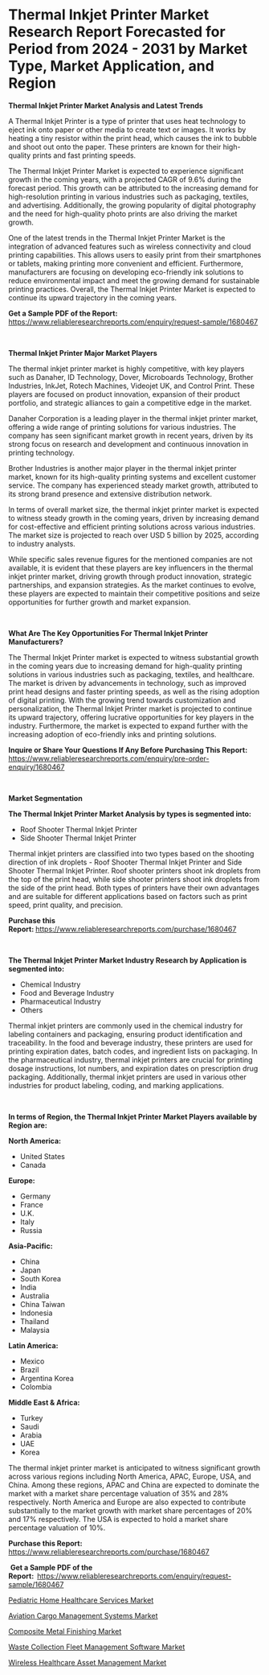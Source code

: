 <p><h1>Thermal Inkjet Printer Market Research Report Forecasted for Period from 2024 -  2031 by Market Type, Market Application, and Region</h1></p><p><strong>Thermal Inkjet Printer Market Analysis and Latest Trends</strong></p>
<p><p>A Thermal Inkjet Printer is a type of printer that uses heat technology to eject ink onto paper or other media to create text or images. It works by heating a tiny resistor within the print head, which causes the ink to bubble and shoot out onto the paper. These printers are known for their high-quality prints and fast printing speeds.</p><p>The Thermal Inkjet Printer Market is expected to experience significant growth in the coming years, with a projected CAGR of 9.6% during the forecast period. This growth can be attributed to the increasing demand for high-resolution printing in various industries such as packaging, textiles, and advertising. Additionally, the growing popularity of digital photography and the need for high-quality photo prints are also driving the market growth.</p><p>One of the latest trends in the Thermal Inkjet Printer Market is the integration of advanced features such as wireless connectivity and cloud printing capabilities. This allows users to easily print from their smartphones or tablets, making printing more convenient and efficient. Furthermore, manufacturers are focusing on developing eco-friendly ink solutions to reduce environmental impact and meet the growing demand for sustainable printing practices. Overall, the Thermal Inkjet Printer Market is expected to continue its upward trajectory in the coming years.</p></p>
<p><strong>Get a Sample PDF of the Report:&nbsp;</strong> <a href="https://www.reliableresearchreports.com/enquiry/request-sample/1680467">https://www.reliableresearchreports.com/enquiry/request-sample/1680467</a></p>
<p>&nbsp;</p>
<p><strong>Thermal Inkjet Printer Major Market Players</strong></p>
<p><p>The thermal inkjet printer market is highly competitive, with key players such as Danaher, ID Technology, Dover, Microboards Technology, Brother Industries, InkJet, Rotech Machines, Videojet UK, and Control Print. These players are focused on product innovation, expansion of their product portfolio, and strategic alliances to gain a competitive edge in the market.</p><p>Danaher Corporation is a leading player in the thermal inkjet printer market, offering a wide range of printing solutions for various industries. The company has seen significant market growth in recent years, driven by its strong focus on research and development and continuous innovation in printing technology.</p><p>Brother Industries is another major player in the thermal inkjet printer market, known for its high-quality printing systems and excellent customer service. The company has experienced steady market growth, attributed to its strong brand presence and extensive distribution network.</p><p>In terms of overall market size, the thermal inkjet printer market is expected to witness steady growth in the coming years, driven by increasing demand for cost-effective and efficient printing solutions across various industries. The market size is projected to reach over USD 5 billion by 2025, according to industry analysts.</p><p>While specific sales revenue figures for the mentioned companies are not available, it is evident that these players are key influencers in the thermal inkjet printer market, driving growth through product innovation, strategic partnerships, and expansion strategies. As the market continues to evolve, these players are expected to maintain their competitive positions and seize opportunities for further growth and market expansion.</p></p>
<p>&nbsp;</p>
<p><strong>What Are The Key Opportunities For Thermal Inkjet Printer Manufacturers?</strong></p>
<p><p>The Thermal Inkjet Printer market is expected to witness substantial growth in the coming years due to increasing demand for high-quality printing solutions in various industries such as packaging, textiles, and healthcare. The market is driven by advancements in technology, such as improved print head designs and faster printing speeds, as well as the rising adoption of digital printing. With the growing trend towards customization and personalization, the Thermal Inkjet Printer market is projected to continue its upward trajectory, offering lucrative opportunities for key players in the industry. Furthermore, the market is expected to expand further with the increasing adoption of eco-friendly inks and printing solutions.</p></p>
<p><strong>Inquire or Share Your Questions If Any Before Purchasing This Report:</strong> <a href="https://www.reliableresearchreports.com/enquiry/pre-order-enquiry/1680467">https://www.reliableresearchreports.com/enquiry/pre-order-enquiry/1680467</a></p>
<p>&nbsp;</p>
<p><strong>Market Segmentation</strong></p>
<p><strong>The Thermal Inkjet Printer Market Analysis by types is segmented into:</strong></p>
<p><ul><li>Roof Shooter Thermal Inkjet Printer</li><li>Side Shooter Thermal Inkjet Printer</li></ul></p>
<p><p>Thermal inkjet printers are classified into two types based on the shooting direction of ink droplets - Roof Shooter Thermal Inkjet Printer and Side Shooter Thermal Inkjet Printer. Roof shooter printers shoot ink droplets from the top of the print head, while side shooter printers shoot ink droplets from the side of the print head. Both types of printers have their own advantages and are suitable for different applications based on factors such as print speed, print quality, and precision.</p></p>
<p><strong>Purchase this Report:&nbsp;</strong><a href="https://www.reliableresearchreports.com/purchase/1680467">https://www.reliableresearchreports.com/purchase/1680467</a></p>
<p>&nbsp;</p>
<p><strong>The Thermal Inkjet Printer Market Industry Research by Application is segmented into:</strong></p>
<p><ul><li>Chemical Industry</li><li>Food and Beverage Industry</li><li>Pharmaceutical Industry</li><li>Others</li></ul></p>
<p><p>Thermal inkjet printers are commonly used in the chemical industry for labeling containers and packaging, ensuring product identification and traceability. In the food and beverage industry, these printers are used for printing expiration dates, batch codes, and ingredient lists on packaging. In the pharmaceutical industry, thermal inkjet printers are crucial for printing dosage instructions, lot numbers, and expiration dates on prescription drug packaging. Additionally, thermal inkjet printers are used in various other industries for product labeling, coding, and marking applications.</p></p>
<p>&nbsp;</p>
<p><strong>In terms of Region, the Thermal Inkjet Printer Market Players available by Region are:</strong></p>
<p>
    <p> <strong> North America: </strong>
        <ul>
            <li>United States</li>
            <li>Canada</li>
        </ul>
        </p> 
    <p> <strong> Europe: </strong>
        <ul>
            <li>Germany</li>
            <li>France</li>
            <li>U.K.</li>
            <li>Italy</li>
            <li>Russia</li>
        </ul>
        </p> 
    <p> <strong> Asia-Pacific: </strong>
        <ul>
            <li>China</li>
            <li>Japan</li>
            <li>South Korea</li>
            <li>India</li>
            <li>Australia</li>
            <li>China Taiwan</li>
            <li>Indonesia</li>
            <li>Thailand</li>
            <li>Malaysia</li>
        </ul>
        </p> 
    <p> <strong> Latin America: </strong>
        <ul>
            <li>Mexico</li>
            <li>Brazil</li>
            <li>Argentina Korea</li>
            <li>Colombia</li>
        </ul>
        </p> 
    <p> <strong> Middle East & Africa: </strong>
        <ul>
            <li>Turkey</li>
            <li>Saudi</li>
            <li>Arabia</li>
            <li>UAE</li>
            <li>Korea</li>
        </ul>
    </p>
    </p>
<p><p>The thermal inkjet printer market is anticipated to witness significant growth across various regions including North America, APAC, Europe, USA, and China. Among these regions, APAC and China are expected to dominate the market with a market share percentage valuation of 35% and 28% respectively. North America and Europe are also expected to contribute substantially to the market growth with market share percentages of 20% and 17% respectively. The USA is expected to hold a market share percentage valuation of 10%.</p></p>
<p><strong>Purchase this Report: </strong><a href="https://www.reliableresearchreports.com/purchase/1680467">https://www.reliableresearchreports.com/purchase/1680467</a></p>
<p>&nbsp;<strong>Get a Sample PDF of the Report:&nbsp;&nbsp;</strong><a href="https://www.reliableresearchreports.com/enquiry/request-sample/1680467">https://www.reliableresearchreports.com/enquiry/request-sample/1680467</a></p>
<p><strong></strong></p>
<p><p><a href="https://medium.com/@josereynolds2012/pediatric-home-healthcare-services-market-trends-and-market-analysis-forecasted-for-period-7f0ae4b773e6">Pediatric Home Healthcare Services Market</a></p><p><a href="https://medium.com/@josereynolds2012/aviation-cargo-management-systems-market-size-reveals-the-best-marketing-channels-in-global-0fda321f362b">Aviation Cargo Management Systems Market</a></p><p><a href="https://medium.com/@josereynolds2012/composite-metal-finishing-nbsp-market-focuses-on-market-share-size-and-projected-forecast-till-61c44d00a7d7">Composite Metal Finishing Market</a></p><p><a href="https://medium.com/@josereynolds2012/waste-collection-fleet-management-software-market-exploring-market-share-market-trends-and-9d1af53ba618">Waste Collection Fleet Management Software Market</a></p><p><a href="https://medium.com/@josereynolds2012/wireless-healthcare-asset-management-market-insight-market-trends-growth-forecasted-from-2024-to-adfba09e6ec8">Wireless Healthcare Asset Management Market</a></p></p>